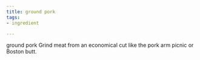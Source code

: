 ```yaml
---
title: ground pork
tags:
- ingredient

---
```

ground pork Grind meat from an economical cut like the pork arm picnic or Boston butt.
